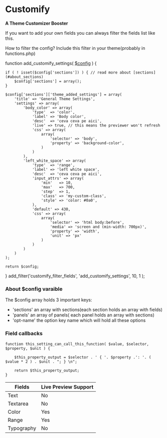 Customify
========
**A Theme Customizer Booster**

If you want to add your own fields you can always filter the fields list like this.

How to filter the config? Include this filter in your theme(probably in functions.php)


function add_customify_settings( [$config](#about_config_var) ) {

	if ( ! isset($config['sections']) ) { // read more about [sections](#about_sections)
		$config['sections'] = array();
	}

	$config['sections']['theme_added_settings'] = array(
		'title' => 'General Theme Settings',
		'settings' => array(
			'body_color' => array(
				'type'  => 'color',
				'label' => 'Body color',
				'desc'  => 'ceva ceva pe aici',
				'live' => true, // this means the previewer won't refresh
				'css' => array(
					array(
						'selector' => 'body',
						'property' => 'background-color',
					)
				)
			),
			'left_white_space' => array(
				'type'  => 'range',
				'label' => 'left white space',
				'desc'  => 'ceva ceva pe aici',
				'input_attrs' => array(
					'min'   => 10,
					'max'   => 700,
					'step'  => 1,
					'class' => 'my-custom-class',
					'style' => 'color: #0a0',
				),
				'default' => 430,
				'css' => array(
					array(
						'selector' => 'html body:before',
						'media' => 'screen and (min-width: 700px)',
						'property' => 'width',
						'unit' => 'px'
					)
				)
			)
		)
	);

	return $config;
}
add_filter('customify_filter_fields', 'add_customify_settings', 10, 1 );

### About $config varaible<a name="about_config_var"></a> ###

 The $config array holds 3 important keys:
 *  'sections' an array with sections(each section holds an array with fields)
 *  'panels' an array of panels( each panel holds an array with sections)
 *  'opt-name' the option key name which will hold all these options


### Field callbacks <a name="callback_example"></a> 
```
function this_setting_can_call_this_function( $value, $selector, $property, $unit ) {

	$this_property_output = $selector . ' { '. $property .': '. ( $value * 2 ) . $unit . "; } \n";

	return $this_property_output;
}
```

Fields  | Live Preview Support
------------- | -------------
Text  | No
Textarea  | No
Color | Yes
Range | Yes
Typography | No
